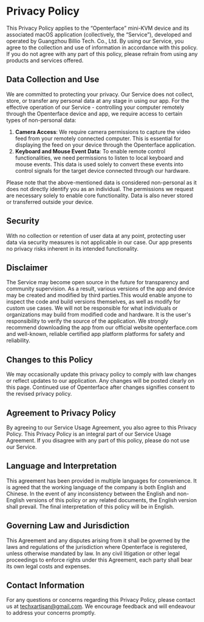 # Privacy Policy

This Privacy Policy applies to the “Openterface” mini-KVM device and its associated macOS application (collectively, the “Service”), developed and operated by Guangzhou Billio Tech. Co., Ltd. By using our Service, you agree to the collection and use of information in accordance with this policy. If you do not agree with any part of this policy, please refrain from using any products and services offered.

## **Data Collection and Use**

We are committed to protecting your privacy. Our Service does not collect, store, or transfer any personal data at any stage in using our app. For the effective operation of our Service - controlling your computer remotely through the Openterface device and app, we require access to certain types of non-personal data:

1. **Camera Access**: We require camera permissions to capture the video feed from your remotely connected computer. This is essential for displaying the feed on your device through the Openterface application.
2. **Keyboard and Mouse Event Data**: To enable remote control functionalities, we need permissions to listen to local keyboard and mouse events. This data is used solely to convert these events into control signals for the target device connected through our hardware.

Please note that the above-mentioned data is considered non-personal as it does not directly identify you as an individual. The permissions we request are necessary solely to enable core functionality. Data is also never stored or transferred outside your device.

## **Security**

With no collection or retention of user data at any point, protecting user data via security measures is not applicable in our case. Our app presents no privacy risks inherent in its intended functionality.

## **Disclaimer**

The Service may become open source in the future for transparency and community supervision. As a result, various versions of the app and device may be created and modified by third parties.This would enable anyone to inspect the code and build versions themselves, as well as modify for custom use cases. We will not be responsible for what individuals or organizations may build from modified code and hardware.  It is the user's responsibility to verify the source of the application. We strongly recommend downloading the app from our official website openterface.com and well-known, reliable certified app platform platforms for safety and reliability.

## **Changes to this Policy**

We may occasionally update this privacy policy to comply with law changes or reflect updates to our application. Any changes will be posted clearly on this page. Continued use of Openterface after changes signifies consent to the revised privacy policy.

## **Agreement to Privacy Policy**

By agreeing to our Service Usage Agreement, you also agree to this Privacy Policy. This Privacy Policy is an integral part of our Service Usage Agreement. If you disagree with any part of this policy, please do not use our Service.

## **Language and Interpretation**

This agreement has been provided in multiple languages for convenience. It is agreed that the working language of the company is both English and Chinese. In the event of any inconsistency between the English and non-English versions of this policy or any related documents, the English version shall prevail. The final interpretation of this policy will be in English.

## **Governing Law and Jurisdiction**

This Agreement and any disputes arising from it shall be governed by the laws and regulations of the jurisdiction where Openterface is registered, unless otherwise mandated by law. In any civil litigation or other legal proceedings to enforce rights under this Agreement, each party shall bear its own legal costs and expenses.

## **Contact Information**

For any questions or concerns regarding this Privacy Policy, please contact us at [techxartisan@gmail.com](mailto:techxartisan@gmail.com). We encourage feedback and will endeavour to address your concerns promptly.